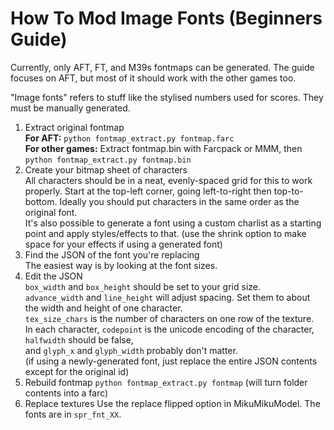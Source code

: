 How To Mod Image Fonts (Beginners Guide)
========================================

Currently, only AFT, FT, and M39s fontmaps can be generated.
The guide focuses on AFT, but most of it should work with the other games too.

"Image fonts" refers to stuff like the stylised numbers used for scores.
They must be manually generated.

1. Extract original fontmap  
   **For AFT:** `python fontmap_extract.py fontmap.farc`  
   **For other games:** Extract fontmap.bin with Farcpack or MMM, then `python fontmap_extract.py fontmap.bin`
2. Create your bitmap sheet of characters  
   All characters should be in a neat, evenly-spaced grid for this to work properly.
   Start at the top-left corner, going left-to-right then top-to-bottom.
   Ideally you should put characters in the same order as the original font.  
   It's also possible to generate a font using a custom charlist as a starting point and apply styles/effects to that.
   (use the shrink option to make space for your effects if using a generated font)
3. Find the JSON of the font you're replacing  
   The easiest way is by looking at the font sizes.
4. Edit the JSON  
   `box_width` and `box_height` should be set to your grid size.  
   `advance_width` and `line_height` will adjust spacing. Set them to about the width and height of one character.  
   `tex_size_chars` is the number of characters on one row of the texture.  
   In each character, `codepoint` is the unicode encoding of the character, `halfwidth` should be false,  
   and `glyph_x` and `glyph_width` probably don't matter.  
   (if using a newly-generated font, just replace the entire JSON contents except for the original id)
5. Rebuild fontmap
   `python fontmap_extract.py fontmap` (will turn folder contents into a farc)
6. Replace textures
   Use the replace flipped option in MikuMikuModel. The fonts are in `spr_fnt_XX`.